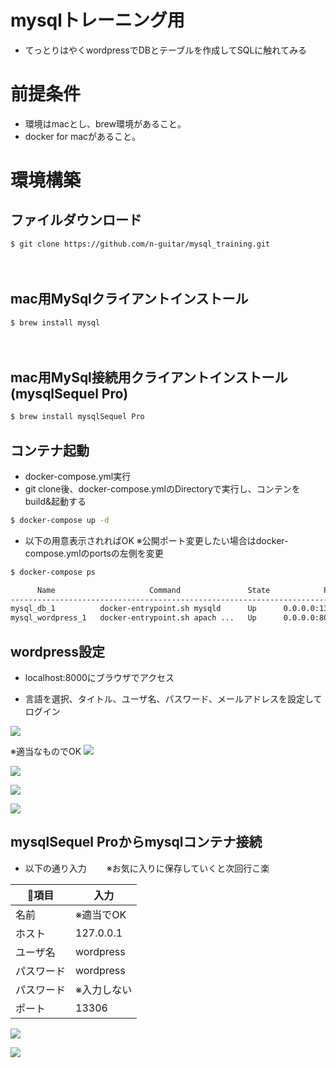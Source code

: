 # mysqlトレーニング用
- てっとりはやくwordpressでDBとテーブルを作成してSQLに触れてみる


# 前提条件
 - 環境はmacとし、brew環境があること。
 - docker for macがあること。
 
 
# 環境構築

## ファイルダウンロード

```bash
$ git clone https://github.com/n-guitar/mysql_training.git
```
 　
## mac用MySqlクライアントインストール

```bash
$ brew install mysql
```
 　

## mac用MySql接続用クライアントインストール(mysqlSequel Pro)

```bash
$ brew install mysqlSequel Pro
```

## コンテナ起動
- docker-compose.yml実行
- git clone後、docker-compose.ymlのDirectoryで実行し、コンテンをbuild&起動する
```bash
$ docker-compose up -d 
```

- 以下の用意表示されればOK
※公開ポート変更したい場合はdocker-compose.ymlのportsの左側を変更
```bash
$ docker-compose ps

      Name                     Command               State            Ports
------------------------------------------------------------------------------------
mysql_db_1          docker-entrypoint.sh mysqld      Up      0.0.0.0:13306->3306/tcp
mysql_wordpress_1   docker-entrypoint.sh apach ...   Up      0.0.0.0:8000->80/tcp

```
## wordpress設定
- localhost:8000にブラウザでアクセス

- 言語を選択、タイトル、ユーザ名、パスワード、メールアドレスを設定してログイン

![](/README_image/wordpress_image1.png)

※適当なものでOK
![](/README_image/wordpress_image2.png)

![](/README_image/wordpress_image3.png)

![](/README_image/wordpress_image4.png)

![](/README_image/wordpress_image5.png)

## mysqlSequel Proからmysqlコンテナ接続
- 以下の通り入力　　
※お気に入りに保存していくと次回行こ楽

|項目|入力|
|---|---|
|名前|※適当でOK|
|ホスト|127.0.0.1|
|ユーザ名|wordpress|
|パスワード|wordpress|
|パスワード|※入力しない|
|ポート|13306|

![](/README_image/mysql_image1.png)

![](/README_image/mysql_image2.png)